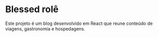 # Blessed rolê

Este projeto é um blog desenvolvido em React que reune conteúdo de viagens, gastronomia e hospedagens.